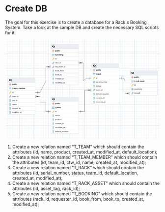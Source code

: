 # Create DB

The goal for this exercise is to create a database for a Rack's Booking System.
Take a look at the sample DB and create the necessary SQL scripts for it.

![sample_db.png](sample_db.png)

1. Create a new relation named “T_TEAM” which should contain the attributes (id, name, product,
   created_at, modified_at, default_location);
2. Create a new relation named “T_TEAM_MEMBER” which should contain the attributes (id, team_id,
   ctw_id, name, created_at, modified_at);
3. Create a new relation named “T_RACK” which should contain the attributes (id, serial_number,
   status, team_id, default_location, created_at, modified_at);
4. Create a new relation named “T_RACK_ASSET” which should contain the attributes (id, asset_tag,
   rack_id);
5. Create a new relation named “T_BOOKING” which should contain the attributes (rack_id, requester_id,
   book_from, book_to, created_at, modified_at);

